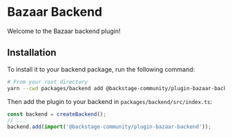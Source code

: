# Bazaar Backend

Welcome to the Bazaar backend plugin!

## Installation

To install it to your backend package, run the following command:

```bash
# From your root directory
yarn --cwd packages/backend add @backstage-community/plugin-bazaar-backend
```

Then add the plugin to your backend in `packages/backend/src/index.ts`:

```ts
const backend = createBackend();
// ...
backend.add(import('@backstage-community/plugin-bazaar-backend'));
```
